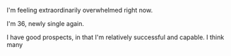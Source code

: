 
I'm feeling extraordinarily overwhelmed right now. 

I'm 36, newly single again.

I have good prospects, in that I'm relatively successful and capable. I think many 